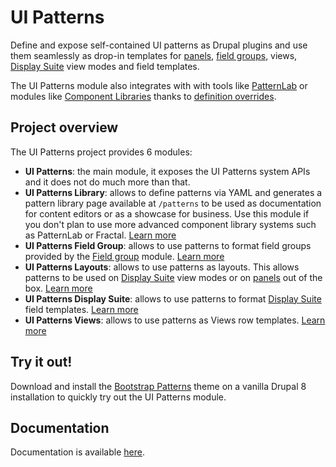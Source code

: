 # UI Patterns

Define and expose self-contained UI patterns as Drupal plugins and use them
seamlessly as drop-in templates for [panels](https://www.drupal.org/project/panels),
[field groups](https://www.drupal.org/project/field_group), views,
[Display Suite](https://www.drupal.org/project/ds) view modes and field templates.

The UI Patterns module also integrates with with tools like [PatternLab](http://patternlab.io/)
or modules like [Component Libraries](https://www.drupal.org/project/components)
thanks to [definition overrides](https://www.drupal.org/docs/contributed-modules/ui-patterns/define-your-patterns#s-override-patterns-behavior).

## Project overview

The UI Patterns project provides 6 modules:

- **UI Patterns**: the main module, it exposes the UI Patterns system APIs and it does not do much more than that.
- **UI Patterns Library**: allows to define patterns via YAML and generates a pattern library page available at `/patterns`
  to be used as documentation for content editors or as a showcase for business. Use this module if you don't plan to
  use more advanced component library systems such as PatternLab or Fractal.
  [Learn more](https://www.drupal.org/docs/contributed-modules/ui-patterns/define-your-patterns)
- **UI Patterns Field Group**: allows to use patterns to format field groups provided by the
  [Field group](https://www.drupal.org/project/field_group) module.
  [Learn more](https://www.drupal.org/docs/contributed-modules/ui-patterns/use-patterns-with-field-groups)
- **UI Patterns Layouts**: allows to use patterns as layouts. This allows patterns to be used on
  [Display Suite](https://www.drupal.org/project/ds) view modes or on [panels](https://www.drupal.org/project/panels)
  out of the box. [Learn more](https://www.drupal.org/docs/contributed-modules/ui-patterns/use-patterns-as-layouts)
- **UI Patterns Display Suite**: allows to use patterns to format [Display Suite](https://www.drupal.org/project/ds)
  field templates. [Learn more](https://www.drupal.org/docs/contributed-modules/ui-patterns/use-patterns-with-field-templates)
- **UI Patterns Views**: allows to use patterns as Views row templates.
  [Learn more](https://www.drupal.org/docs/contributed-modules/ui-patterns/use-patterns-with-views)

## Try it out!

Download and install the [Bootstrap Patterns](https://github.com/nuvoleweb/bootstrap_patterns) theme on a vanilla Drupal
8 installation to quickly try out the UI Patterns module.

## Documentation

Documentation is available [here](https://www.drupal.org/docs/contributed-modules/ui-patterns).
